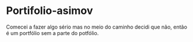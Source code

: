 # Portifolio-asimov

Comecei a fazer algo sério mas no meio do caminho decidi que não, então é um portfólio sem a parte do potfólio.